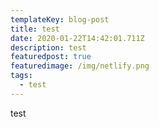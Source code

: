```yaml
---
templateKey: blog-post
title: test
date: 2020-01-22T14:42:01.711Z
description: test
featuredpost: true
featuredimage: /img/netlify.png
tags:
  - test
---
```

test
